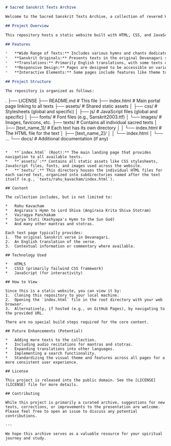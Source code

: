 ```markdown
# Sacred Sanskrit Texts Archive

Welcome to the Sacred Sanskrit Texts Archive, a collection of revered Hindu stotras, kavachams, and mantras. This project aims to provide a clean, accessible, and well-organized digital platform for these sacred scriptures, primarily featuring original Sanskrit texts alongside English translations. Some texts may include additional language translations and interactive features.

## Project Overview

This repository hosts a static website built with HTML, CSS, and JavaScript. The texts are presented in a user-friendly format, designed for spiritual seekers, scholars, and anyone interested in these ancient wisdom traditions.

## Features

*   **Wide Range of Texts:** Includes various hymns and chants dedicated to different deities and spiritual purposes.
*   **Sanskrit Originals:** Presents texts in the original Devanagari script.
*   **Translations:** Primarily English translations, with some texts offering additional languages (e.g., Chinese).
*   **Responsive Design:** Pages are designed to be accessible on various devices using Tailwind CSS.
*   **Interactive Elements:** Some pages include features like theme toggling, collapsible translation sections, and smooth navigation.

## Project Structure

The repository is organized as follows:

```
.
├── LICENSE
├── README.md              # This file
├── index.html             # Main portal page linking to all texts
├── assets/                # Shared static assets
│   ├── css/               # Stylesheets (global and specific)
│   ├── js/                # JavaScript files (global and specific)
│   ├── fonts/             # Font files (e.g., Sanskrit2003.ttf)
│   └── images/            # Images, favicons, etc.
├── texts/                 # Contains all individual sacred texts
│   ├── [text_name_1]/     # Each text has its own directory
│   │   └── index.html     # The HTML file for the text
│   ├── [text_name_2]/
│   │   └── index.html
│   └── ...
└── docs/                  # Additional documentation (if any)
```

*   **`index.html` (Root):** The main landing page that provides navigation to all available texts.
*   **`assets/`:** Contains all static assets like CSS stylesheets, JavaScript files, fonts, and images used across the website.
*   **`texts/`:** This directory houses the individual HTML files for each sacred text, organized into subdirectories named after the text itself (e.g., `texts/rahu_kavacham/index.html`).

## Content

The collection includes, but is not limited to:

*   Rahu Kavacham
*   Angirasa's Hymn to Lord Shiva (Angirasa Krita Shiva Stotram)
*   Vairagya Panchakam
*   Surya Stuti (Kashyapa's Hymn to the Sun God)
*   And many other mantras and stotras.

Each text page typically provides:
1.  The original Sanskrit verse in Devanagari.
2.  An English translation of the verse.
3.  Contextual information or commentary where available.

## Technology Used

*   HTML5
*   CSS3 (primarily Tailwind CSS framework)
*   JavaScript (for interactivity)

## How to View

Since this is a static website, you can view it by:
1.  Cloning this repository to your local machine.
2.  Opening the `index.html` file in the root directory with your web browser.
3.  Alternatively, if hosted (e.g., on GitHub Pages), by navigating to the provided URL.

There are no special build steps required for the core content.

## Future Enhancements (Potential)

*   Adding more texts to the collection.
*   Including audio recitations for mantras and stotras.
*   Expanding translations into other languages.
*   Implementing a search functionality.
*   Standardizing the visual theme and features across all pages for a more consistent user experience.

## License

This project is released into the public domain. See the [LICENSE](LICENSE) file for more details.

## Contributing

While this project is primarily a curated archive, suggestions for new texts, corrections, or improvements to the presentation are welcome. Please feel free to open an issue to discuss any potential contributions.

---

We hope this archive serves as a valuable resource for your spiritual journey and study.
```
